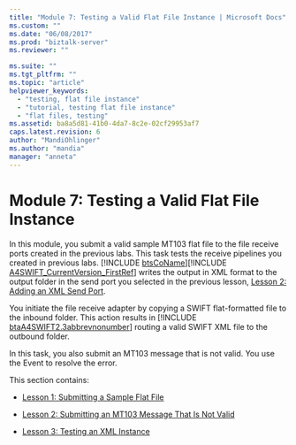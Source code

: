 ```yaml
---
title: "Module 7: Testing a Valid Flat File Instance | Microsoft Docs"
ms.custom: ""
ms.date: "06/08/2017"
ms.prod: "biztalk-server"
ms.reviewer: ""

ms.suite: ""
ms.tgt_pltfrm: ""
ms.topic: "article"
helpviewer_keywords: 
  - "testing, flat file instance"
  - "tutorial, testing flat file instance"
  - "flat files, testing"
ms.assetid: ba8a5d81-41b0-4da7-8c2e-02cf29953af7
caps.latest.revision: 6
author: "MandiOhlinger"
ms.author: "mandia"
manager: "anneta"
---
```

# Module 7: Testing a Valid Flat File Instance
In this module, you submit a valid sample MT103 flat file to the file receive ports created in the previous labs. This task tests the receive pipelines you created in previous labs. [!INCLUDE [btsCoName](../../includes/btsconame-md.md)][!INCLUDE [A4SWIFT_CurrentVersion_FirstRef](../../includes/a4swift-currentversion-firstref-md.md)] writes the output in XML format to the output folder in the send port you selected in the previous lesson, [Lesson 2: Adding an XML Send Port](../../adapters-and-accelerators/accelerator-swift/lesson-2-adding-an-xml-send-port.md).  
  
 You initiate the file receive adapter by copying a SWIFT flat-formatted file to the inbound folder. This action results in [!INCLUDE [btaA4SWIFT2.3abbrevnonumber](../../includes/btaa4swift2-3abbrevnonumber-md.md)] routing a valid SWIFT XML file to the outbound folder.  
  
 In this task, you also submit an MT103 message that is not valid. You use the Event to resolve the error.  
  
 This section contains:  
  
-   [Lesson 1: Submitting a Sample Flat File](../../adapters-and-accelerators/accelerator-swift/lesson-1-submitting-a-sample-flat-file.md)  
  
-   [Lesson 2: Submitting an MT103 Message That Is Not Valid](../../adapters-and-accelerators/accelerator-swift/lesson-2-submitting-an-mt103-message-that-is-not-valid.md)  
  
-   [Lesson 3: Testing an XML Instance](../../adapters-and-accelerators/accelerator-swift/lesson-3-testing-an-xml-instance.md)